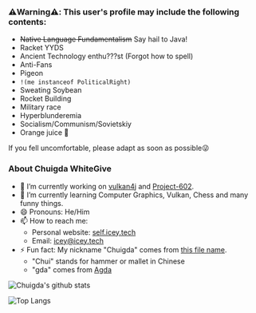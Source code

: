 ### ⚠️Warning⚠️: This user's profile may include the following contents:
 - <del>Native Language Fundamentalism</del> Say hail to Java!
 - Racket YYDS
 - Ancient Technology enthu???st (Forgot how to spell)
 - Anti-Fans
 - Pigeon
 - `!(me instanceof PoliticalRight)`
 - Sweating Soybean
 - Rocket Building
 - Military race
 - Hyperblunderemia
 - Socialism/Communism/Sovietskiy
 - Orange juice 🍹

If you fell uncomfortable, please adapt as soon as possible😜

### About Chuigda WhiteGive
- 🔭 I’m currently working on [vulkan4j](https://github.com/chuigda/vulkan4j) and [Project-602](https://github.com/chuigda/Project-602).
- 🌱 I’m currently learning Computer Graphics, Vulkan, Chess and many funny things.
- 😄 Pronouns: He/Him
- 📫 How to reach me: 
  - Personal website: [self.icey.tech](https://self.icey.tech)
  - Email: [icey@icey.tech](mailto://icey@icey.tech)
- ⚡ Fun fact: My nickname "Chuigda" comes from [this file name](https://github.com/ice1000/learn/blob/master/Agda/Chuigda.agda).
  - "Chui" stands for hammer or mallet in Chinese
  - "gda" comes from [Agda](https://github.com/agda/agda)

![Chuigda's github stats](https://github-readme-stats-one-bice.vercel.app/api?username=chuigda&show_icons=true&include_all_commits=true&role=OWNER,ORGANIZATION_MEMBER)

![Top Langs](https://github-readme-stats-one-bice.vercel.app/api/top-langs/?username=chuigda&langs_count=10&layout=compact&role=OWNER)
